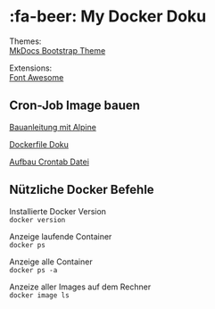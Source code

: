 # :fa-beer: My Docker Doku


Themes:  
[MkDocs Bootstrap Theme](https://mkdocs.github.io/mkdocs-bootswatch/#mkdocs-bootstrap-theme)  
  
Extensions:  
[Font Awesome](https://github.com/bmcorser/fontawesome-markdown)

## Cron-Job Image bauen

[Bauanleitung mit Alpine](https://blog.servivum.com/auf-die-minute-genau-cronjobs-im-docker-container/)

[Dockerfile Doku](https://www.ab-heute-programmieren.de/docker-teil-4-das-dockerfile/)

[Aufbau Crontab Datei](https://linuxize.com/post/scheduling-cron-jobs-with-crontab/)

## Nützliche Docker Befehle

Installierte Docker Version  
`docker version`

Anzeige laufende Container  
`docker ps`  

Anzeige alle Container  
`docker ps -a`  

Anzeize aller Images auf dem Rechner  
`docker image ls`
